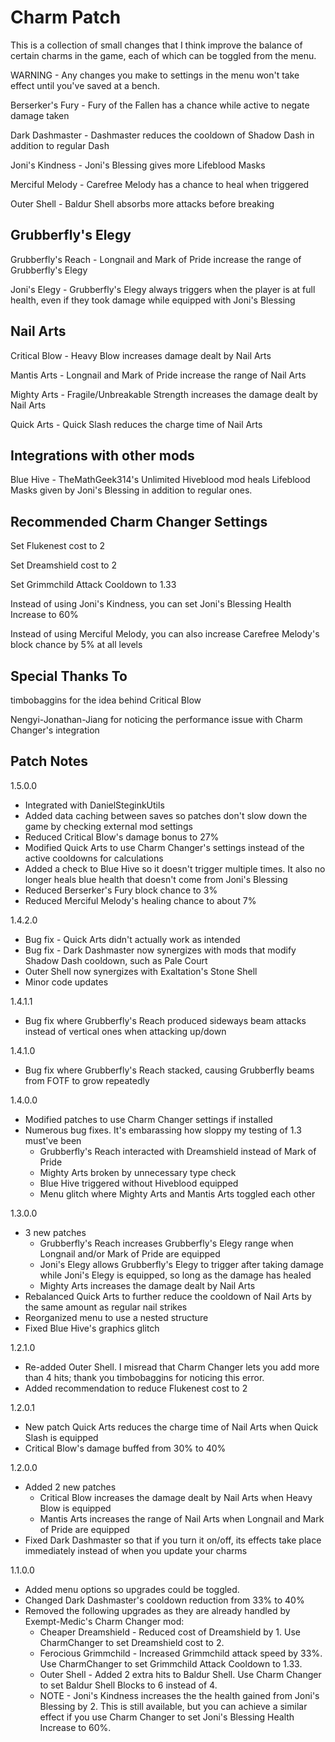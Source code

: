 # Charm Patch

This is a collection of small changes that I think improve the balance of certain charms in the game, each of which can be toggled from the menu.

WARNING - Any changes you make to settings in the menu won't take effect until you've saved at a bench.

Berserker's Fury - Fury of the Fallen has a chance while active to negate damage taken

Dark Dashmaster - Dashmaster reduces the cooldown of Shadow Dash in addition to regular Dash

Joni's Kindness - Joni's Blessing gives more Lifeblood Masks

Merciful Melody - Carefree Melody has a chance to heal when triggered

Outer Shell - Baldur Shell absorbs more attacks before breaking

## Grubberfly's Elegy
Grubberfly's Reach - Longnail and Mark of Pride increase the range of Grubberfly's Elegy

Joni's Elegy - Grubberfly's Elegy always triggers when the player is at full health, even if they took damage while equipped with Joni's Blessing

## Nail Arts
Critical Blow - Heavy Blow increases damage dealt by Nail Arts

Mantis Arts - Longnail and Mark of Pride increase the range of Nail Arts

Mighty Arts - Fragile/Unbreakable Strength increases the damage dealt by Nail Arts

Quick Arts - Quick Slash reduces the charge time of Nail Arts

## Integrations with other mods

Blue Hive - TheMathGeek314's Unlimited Hiveblood mod heals Lifeblood Masks given by Joni's Blessing in addition to regular ones.

## Recommended Charm Changer Settings

Set Flukenest cost to 2

Set Dreamshield cost to 2

Set Grimmchild Attack Cooldown to 1.33

Instead of using Joni's Kindness, you can set Joni's Blessing Health Increase to 60%

Instead of using Merciful Melody, you can also increase Carefree Melody's block chance by 5% at all levels

## Special Thanks To
timbobaggins for the idea behind Critical Blow

Nengyi-Jonathan-Jiang for noticing the performance issue with Charm Changer's integration

## Patch Notes
1.5.0.0
- Integrated with DanielSteginkUtils
- Added data caching between saves so patches don't slow down the game by checking external mod settings
- Reduced Critical Blow's damage bonus to 27%
- Modified Quick Arts to use Charm Changer's settings instead of the active cooldowns for calculations
- Added a check to Blue Hive so it doesn't trigger multiple times. It also no longer heals blue health that doesn't come from Joni's Blessing
- Reduced Berserker's Fury block chance to 3%
- Reduced Merciful Melody's healing chance to about 7%

1.4.2.0
-	Bug fix - Quick Arts didn't actually work as intended
-	Bug fix - Dark Dashmaster now synergizes with mods that modify Shadow Dash cooldown, such as Pale Court
-	Outer Shell now synergizes with Exaltation's Stone Shell
-	Minor code updates

1.4.1.1
-	Bug fix where Grubberfly's Reach produced sideways beam attacks instead of vertical ones when attacking up/down

1.4.1.0
-	Bug fix where Grubberfly's Reach stacked, causing Grubberfly beams from FOTF to grow repeatedly

1.4.0.0
-	Modified patches to use Charm Changer settings if installed
-	Numerous bug fixes. It's embarassing how sloppy my testing of 1.3 must've been
	- 	Grubberfly's Reach interacted with Dreamshield instead of Mark of Pride
	-	Mighty Arts broken by unnecessary type check
	-	Blue Hive triggered without Hiveblood equipped
	-	Menu glitch where Mighty Arts and Mantis Arts toggled each other

1.3.0.0
-	3 new patches
	-	Grubberfly's Reach increases Grubberfly's Elegy range when Longnail and/or Mark of Pride are equipped
	-	Joni's Elegy allows Grubberfly's Elegy to trigger after taking damage while Joni's Elegy is equipped, so long as the damage has healed
	-	Mighty Arts increases the damage dealt by Nail Arts
-	Rebalanced Quick Arts to further reduce the cooldown of Nail Arts by the same amount as regular nail strikes
-	Reorganized menu to use a nested structure
-	Fixed Blue Hive's graphics glitch

1.2.1.0
-	Re-added Outer Shell. I misread that Charm Changer lets you add more than 4 hits; thank you timbobaggins for noticing this error.
-	Added recommendation to reduce Flukenest cost to 2

1.2.0.1
-	New patch Quick Arts reduces the charge time of Nail Arts when Quick Slash is equipped
-	Critical Blow's damage buffed from 30% to 40%

1.2.0.0
-	Added 2 new patches
	-	Critical Blow increases the damage dealt by Nail Arts when Heavy Blow is equipped
	-	Mantis Arts increases the range of Nail Arts when Longnail and Mark of Pride are equipped
-	Fixed Dark Dashmaster so that if you turn it on/off, its effects take place immediately instead of when you update your charms

1.1.0.0
-	Added menu options so upgrades could be toggled. 
-	Changed Dark Dashmaster's cooldown reduction from 33% to 40%
-	Removed the following upgrades as they are already handled by Exempt-Medic's Charm Changer mod:
	-	Cheaper Dreamshield - Reduced cost of Dreamshield by 1. Use CharmChanger to set Dreamshield cost to 2.
	-	Ferocious Grimmchild - Increased Grimmchild attack speed by 33%. Use CharmChanger to set Grimmchild Attack Cooldown to 1.33.
	-	Outer Shell - Added 2 extra hits to Baldur Shell. Use Charm Changer to set Baldur Shell Blocks to 6 instead of 4.
	-	NOTE - Joni's Kindness increases the the health gained from Joni's Blessing by 2. This is still available, but you can achieve a similar effect if you use Charm Changer to set Joni's Blessing Health Increase to 60%.
